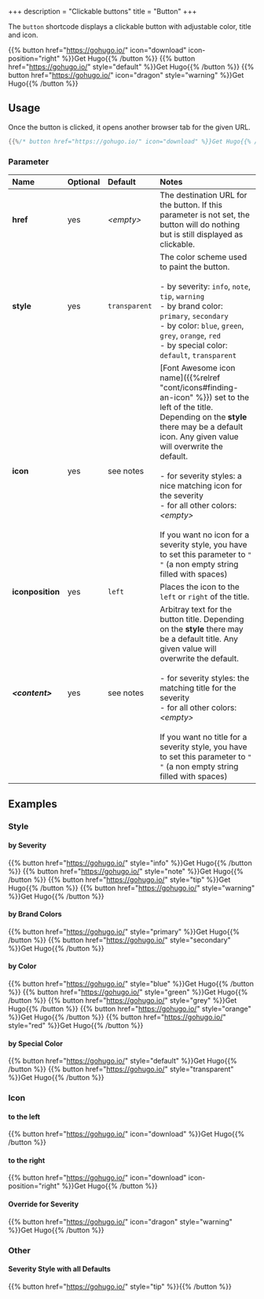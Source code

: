 +++
description = "Clickable buttons"
title = "Button"
+++

The `button` shortcode displays a clickable button with adjustable color, title and icon.

{{% button href="https://gohugo.io/" icon="download" icon-position="right" %}}Get Hugo{{% /button %}}
{{% button href="https://gohugo.io/" style="default" %}}Get Hugo{{% /button %}}
{{% button href="https://gohugo.io/" icon="dragon" style="warning" %}}Get Hugo{{% /button %}}

## Usage

Once the button is clicked, it opens another browser tab for the given URL.

````go
{{%/* button href="https://gohugo.io/" icon="download" %}}Get Hugo{{% /button */%}}
````

### Parameter

| Name                  | Optional  | Default         | Notes       |
|:----------------------|:----------|:----------------|:------------|
| **href**              | yes       | _&lt;empty&gt;_ | The destination URL for the button. If this parameter is not set, the button will do nothing but is still displayed as clickable. |
| **style**             | yes       | `transparent`   | The color scheme used to paint the button.<br/><br/>- by severity: `info`, `note`, `tip`, `warning`<br/>- by brand color: `primary`, `secondary`<br/>- by color: `blue`, `green`, `grey`, `orange`, `red`<br/>- by special color: `default`, `transparent` |
| **icon**              | yes       | see notes       | [Font Awesome icon name]({{%relref "cont/icons#finding-an-icon" %}}) set to the left of the title. Depending on the **style** there may be a default icon. Any given value will overwrite the default.<br/><br/>- for severity styles: a nice matching icon for the severity<br/>- for all other colors: _&lt;empty&gt;_<br/><br/>If you want no icon for a severity style, you have to set this parameter to `" "` (a non empty string filled with spaces) |
| **iconposition**      | yes       | `left`          | Places the icon to the `left` or `right` of the title. |
| _**&lt;content&gt;**_ | yes       | see notes       | Arbitray text for the button title. Depending on the **style** there may be a default title. Any given value will overwrite the default.<br/><br/>- for severity styles: the matching title for the severity<br/>- for all other colors: _&lt;empty&gt;_<br/><br/>If you want no title for a severity style, you have to set this parameter to `" "` (a non empty string filled with spaces) |

## Examples

### Style

#### by Severity

{{% button href="https://gohugo.io/" style="info" %}}Get Hugo{{% /button %}}
{{% button href="https://gohugo.io/" style="note" %}}Get Hugo{{% /button %}}
{{% button href="https://gohugo.io/" style="tip" %}}Get Hugo{{% /button %}}
{{% button href="https://gohugo.io/" style="warning" %}}Get Hugo{{% /button %}}

#### by Brand Colors

{{% button href="https://gohugo.io/" style="primary" %}}Get Hugo{{% /button %}}
{{% button href="https://gohugo.io/" style="secondary" %}}Get Hugo{{% /button %}}

#### by Color

{{% button href="https://gohugo.io/" style="blue" %}}Get Hugo{{% /button %}}
{{% button href="https://gohugo.io/" style="green" %}}Get Hugo{{% /button %}}
{{% button href="https://gohugo.io/" style="grey" %}}Get Hugo{{% /button %}}
{{% button href="https://gohugo.io/" style="orange" %}}Get Hugo{{% /button %}}
{{% button href="https://gohugo.io/" style="red" %}}Get Hugo{{% /button %}}

#### by Special Color

{{% button href="https://gohugo.io/" style="default" %}}Get Hugo{{% /button %}}
{{% button href="https://gohugo.io/" style="transparent" %}}Get Hugo{{% /button %}}

### Icon

#### to the left

{{% button href="https://gohugo.io/" icon="download" %}}Get Hugo{{% /button %}}

#### to the right

{{% button href="https://gohugo.io/" icon="download" icon-position="right" %}}Get Hugo{{% /button %}}

#### Override for Severity

{{% button href="https://gohugo.io/" icon="dragon" style="warning" %}}Get Hugo{{% /button %}}

### Other

#### Severity Style with all Defaults

{{% button href="https://gohugo.io/" style="tip" %}}{{% /button %}}
